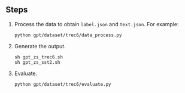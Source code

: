 ## Steps

1. Process the data to obtain ``label.json`` and ``text.json``. For example:

    ```
    python gpt/dataset/trec6/data_process.py
    ```

2. Generate the output.

    ```
    sh gpt_zs_trec6.sh
    sh gpt_zs_sst2.sh
    ```

3. Evaluate. 

    ```
    python gpt/dataset/trec6/evaluate.py
    ```

    